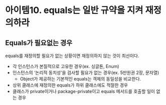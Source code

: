 # 아이템10. equals는 일반 규약을 지켜 재정의하라

## Equals가 필요없는 경우

equals를 재정의할 필요가 없는 상황이면 재정의하지 않는 것이 최선이다.

- 각 인스턴스가 본질적으로 고유한 경우(ex. 싱글톤, Enum)
- 인스턴스의 ‘논리적 동치성’을 검사할 필요가 없는 경우(ex. 5만원권 2장, 문자열)
  - Object가 제공하는 기본적인 equals는 객체의 동일성을 비교한다.
- 상위 클래스에 재정의한 equals가 하위 클래스에도 적절한 경우
- 클래스가 private이거나 package-private이고 equals 메서드를 호출할 일이 없는 경우
